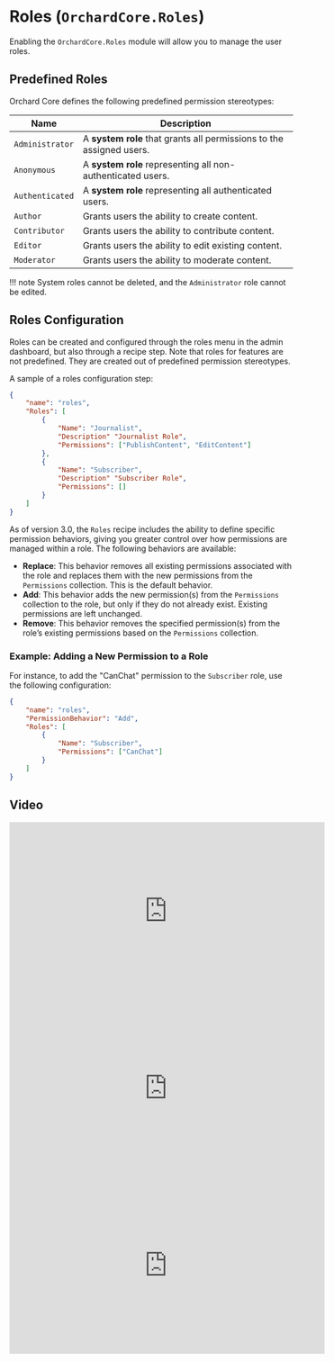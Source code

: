 # Roles (`OrchardCore.Roles`)

Enabling the `OrchardCore.Roles` module will allow you to manage the user roles.

## Predefined Roles

Orchard Core defines the following predefined permission stereotypes:

| Name | Description |
| --- | --- |
| `Administrator` | A **system role** that grants all permissions to the assigned users. |
| `Anonymous` | A **system role** representing all non-authenticated users. |
| `Authenticated` | A **system role** representing all authenticated users. |
| `Author` | Grants users the ability to create content. |
| `Contributor` | Grants users the ability to contribute content. |
| `Editor` | Grants users the ability to edit existing content. |
| `Moderator` | Grants users the ability to moderate content. |

!!! note
    System roles cannot be deleted, and the `Administrator` role cannot be edited.

## Roles Configuration

Roles can be created and configured through the roles menu in the admin dashboard, but also through a recipe step. Note that roles for features are not predefined. They are created out of predefined permission stereotypes.

A sample of a roles configuration step:

```json
{
    "name": "roles",
    "Roles": [
        {
            "Name": "Journalist",
            "Description" "Journalist Role",
            "Permissions": ["PublishContent", "EditContent"]
        },
        {
            "Name": "Subscriber",
            "Description" "Subscriber Role",
            "Permissions": []
        }
    ]
}
```

As of version 3.0, the `Roles` recipe includes the ability to define specific permission behaviors, giving you greater control over how permissions are managed within a role. The following behaviors are available:

- **Replace**: This behavior removes all existing permissions associated with the role and replaces them with the new permissions from the `Permissions` collection. This is the default behavior.
- **Add**: This behavior adds the new permission(s) from the `Permissions` collection to the role, but only if they do not already exist. Existing permissions are left unchanged.
- **Remove**: This behavior removes the specified permission(s) from the role’s existing permissions based on the `Permissions` collection.

### Example: Adding a New Permission to a Role

For instance, to add the "CanChat" permission to the `Subscriber` role, use the following configuration:

```json
{
    "name": "roles",
    "PermissionBehavior": "Add",
    "Roles": [
        {
            "Name": "Subscriber",
            "Permissions": ["CanChat"]
        }
    ]
}
```

## Video

<iframe width="560" height="315" src="https://www.youtube-nocookie.com/embed/FmgZHpFHCcg" title="YouTube video player" frameborder="0" allow="accelerometer; autoplay; clipboard-write; encrypted-media; gyroscope; picture-in-picture" allowfullscreen></iframe>

<iframe width="560" height="315" src="https://www.youtube-nocookie.com/embed/2O1F7pwUrTY" title="YouTube video player" frameborder="0" allow="accelerometer; autoplay; clipboard-write; encrypted-media; gyroscope; picture-in-picture" allowfullscreen></iframe>

<iframe width="560" height="315" src="https://www.youtube-nocookie.com/embed/PY61oZm6mBo" title="YouTube video player" frameborder="0" allow="accelerometer; autoplay; clipboard-write; encrypted-media; gyroscope; picture-in-picture" allowfullscreen></iframe>
